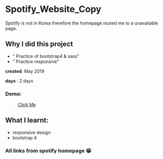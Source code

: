 # Spotify_Website_Copy

Spotify is not in Korea therefore the homepage routed me to a unavailable page.

## Why I did this project

- " Practice of bootstrap4 &amp; sass"
- " Practice responsive"

**created**: May 2019

**days** : 2 days

### Demo:

> [Click Me](https://www.youtube.com/watch?v=7J222peItjc)

## What I learnt:

- responsive design
- bootstrap 4

### All links from spotify homepage 😁
